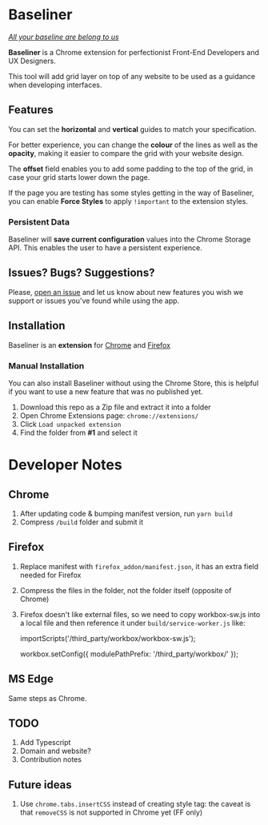 Baseliner
======

*[All your baseline are belong to us](https://en.wikipedia.org/wiki/All_your_base_are_belong_to_us)*

**Baseliner** is a Chrome extension for perfectionist Front-End Developers and UX Designers.

This tool will add grid layer on top of any website to be used as a guidance when developing interfaces. 

## Features
You can set the **horizontal** and **vertical** guides to match your specification.

For better experience, you can change the **colour** of the lines as well as the **opacity**, making it easier to compare the grid with your website design.

The **offset** field enables you to add some padding to the top of the grid, in case your grid starts lower down the page.
 
If the page you are testing has some styles getting in the way of Baseliner, you can enable **Force Styles** to apply `!important` to the extension styles.

### Persistent Data
Baseliner will **save current configuration** values into the Chrome Storage API. This enables the user to have a persistent experience.

## Issues? Bugs? Suggestions?
Please, [open an issue](https://github.com/jpedroribeiro/Baseliner/issues/new/choose) and let us know about new features you wish we support or issues you've found while using the app.

## Installation
Baseliner is an **extension** for [Chrome](https://chrome.google.com/webstore/detail/baseliner/agoopbiflnjadjfbhimhlmcbgmdgldld) and [Firefox](https://addons.mozilla.org/en-GB/firefox/addon/baseliner-add-on/)  

### Manual Installation
You can also install Baseliner without using the Chrome Store, this is helpful if you want to use a new feature that was no published yet.

1. Download this repo as a Zip file and extract it into a folder
1. Open Chrome Extensions page: `chrome://extensions/`
1. Click `Load unpacked extension`
1. Find the folder from **#1** and select it

# Developer Notes

## Chrome

1. After updating code & bumping manifest version, run `yarn build`
1. Compress `/build` folder and submit it

## Firefox

1. Replace manifest with `firefox_addon/manifest.json`, it has an extra field needed for Firefox
2. Compress the files in the folder, not the folder itself (opposite of Chrome)  
3. Firefox doesn't like external files, so we need to copy workbox-sw.js into a local file and then reference it under `build/service-worker.js` like:

     importScripts('/third_party/workbox/workbox-sw.js');
     
     workbox.setConfig({
       modulePathPrefix: '/third_party/workbox/'
     });
     
## MS Edge

Same steps as Chrome.
     

## TODO
1. Add Typescript
1. Domain and website?
1. Contribution notes

## Future ideas
1. Use `chrome.tabs.insertCSS` instead of creating style tag: the caveat is that `removeCSS` is not supported in Chrome yet (FF only)
